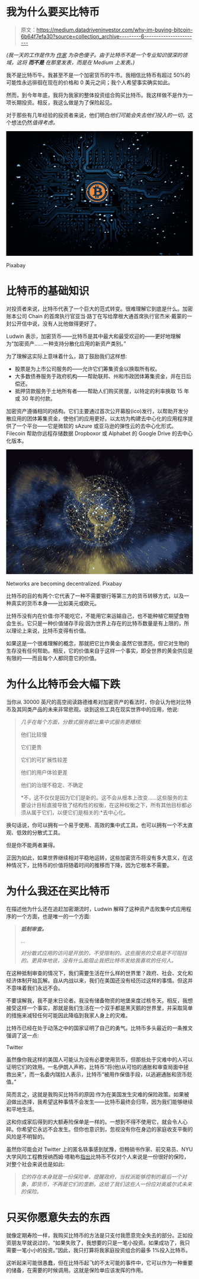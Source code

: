 # 我为什么要买比特币

> 原文：<https://medium.datadriveninvestor.com/why-im-buying-bitcoin-6b64f7efa30?source=collection_archive---------6----------------------->

*(我一天的工作是作为* [*作家*](https://www.fool.com/author/1901/index.aspx) *为杂色傻子。由于比特币不是一个专业知识很深的领域，这将* ***而不是*** *在那里发表，而是在 Medium 上发表。)*

我不是比特币牛。我甚至不是一个加密货币的牛市。我相信比特币有超过 50%的可能性永远徘徊在现在的价格和 0 美元之间；我个人希望事实确实如此。

然而，到今年年底，我将为我家的整体投资组合购买比特币。我这样做不是作为一项长期投资。相反，我这么做是为了保险起见。

对于那些有几年经验的投资者来说，他们明白*他们可能会失去他们投入的一切*，这个想法仍然*值得考虑。*

![](img/23cb127ccbdb73fff409def2638caf9e.png)

Pixabay

# 比特币的基础知识

对投资者来说，比特币代表了一个巨大的范式转变。很难理解它到底是什么。加密账本公司 Chain 的首席执行官亚当·路丁在写给摩根大通首席执行官杰米·戴蒙的一封公开信中说，没有人比他做得更好了。

Ludwin 表示，加密货币——比特币是其中最大和最受欢迎的——更好地理解为“加密资产……一种支持分散化应用的新资产类别。”

为了理解这实际上意味着什么，路丁鼓励我们这样想:

*   股票是为上市公司服务的——允许它们筹集资金以换取所有权。
*   大多数债券服务于政府机构——帮助联邦、州和市政团体筹集资金，并在日后偿还。
*   抵押贷款服务于土地所有者——帮助人们购买房屋，以特定的利率换取 15 年或 30 年的付款。

加密资产遵循相同的结构。它们主要通过首次公开募股(ico)发行，以帮助开发分散应用的团体筹集资金，使他们的应用更好。以太坊为构建去中心化的应用程序提供了一个平台——它是微软的 sAzure 或亚马逊的弹性云的去中心化形式。Filecoin 帮助你远程存储数据 Dropboxor 或 Alphabet 的 Google Drive 的去中心化版本。

![](img/4f754c4e01882cbad282ac9413ee5749.png)

Networks are becoming decentralized. Pixabay

比特币的目的有两个:它代表了一种不需要银行等第三方的货币转移方式，以及一种真实的货币本身——比如美元或欧元。

比特币没有内在价值:你不能吃它，不能用它来运输自己，也不能种植它期望食物会生长。它只是一种价值储存手段:因为世界上存在的比特币数量是有上限的，所以理论上来说，比特币变得有价值。

如果这是一个很难理解的概念，那就把它比作黄金:虽然它很漂亮，但它对生物的生存没有任何帮助。相反，它的价值来自于这样一个事实，即全世界的黄金供应是有限的——而且每个人都同意它的价值。

# 为什么比特币会大幅下跌

当你从 30000 英尺的高空阅读路德维希对加密资产的看法时，你会认为他对比特币及其同类产品的未来非常悲观。谈到这些工具在现实世界中的应用，他说:

> *几乎在每个方面，分散式服务都比集中式服务更糟糕:*
> 
> 他们比较慢
> 
> 它们更贵
> 
> 它们的可扩展性较差
> 
> 他们的用户体验更差
> 
> 他们的治理不稳定、不确定
> 
> *不，这不仅仅是因为它们是新的。这不会从根本上改变……这些服务的主要设计目标直接导致了结构性的权衡，在这种权衡之下，所有其他目标都必须从属于它们，以便它们是相关的:*去中心化。

换句话说，你可以拥有一个易于使用、高效的集中式工具，也可以拥有一个不太直观、低效的分散式工具。

但是你不能两者兼得。

正因为如此，如果世界继续相对平稳地运转，这些加密货币将没有多大意义，在这种情况下，比特币的价值将随着时间的推移而下降，因为它根本不需要。

# **为什么我还在买比特币**

在描述他为什么还在追赶加密潮流时，Ludwin 解释了这种资产击败集中式应用程序的一个方面，也是唯一的一个方面:

> ***抵制审查。***
> 
> *…*
> 
> *对分散式应用的访问是开放的，不受限制的。这些服务的交易是不可阻挡的。更具体地说，没有什么能阻止我把比特币发给我喜欢的任何人。*

在这种抵制审查的情况下，我们需要生活在什么样的世界里？政府、社会、文化和经济体制开始瓦解。自从内战以来，我们在美国还没有经历过这样的事情。但这并不意味着我们永远不会。

不要误解我，我不是末日论者。我没有储备物资的地堡来度过核冬天。相反，我想接受这样一个事实，那就是我们生活在一个双手都是黑天鹅的世界里，并采取简单的措施来减轻任何可能因此降临到我家人身上的灾难。

比特币已经在处于动荡之中的国家证明了自己的勇气。比特币多头最近的一条推文强调了这一点:

Twitter

虽然像你我这样的美国人可能认为没有必要使用货币，但那些处于灾难中的人可以证明它们的效用。一名伊朗人声称，比特币“将(他)从可怕的通胀和审查局面中拯救出来”，而一名委内瑞拉人表示，比特币“被用作保值手段，以逃避通胀和货币贬值。”

简而言之，这就是我购买比特币的原因:作为在美国发生灾难的保险政策。如果被迫做出选择，我希望这种事情不会发生——比特币最终会归零，因为我们能够继续和平地生活。

这和你成家后得到的大额寿险保单是一样的。一想到不得不使用它，就会令人心碎。你希望它永远不会发生。但你也意识到，忽视没有你在身边的家庭收支平衡的风险是不明智的。

虽然你可能会对 Twitter 上的匿名轶事感到犹豫，但畅销书作家、前交易员、NYU 大学风险工程教授纳西姆·塔勒布[指出](https://medium.com/opacity/bitcoin-1537e616a074)比特币不仅对个人来说是一份很好的保险，对整个社会来说也是如此:

> *它的存在本身就是一份保险单，提醒政府，当权派能够控制的最后一个对象，即货币，不再是它们的垄断。这给了我们这些人一份应对奥威尔式未来的保险。*

# **只买你愿意失去的东西**

就像定期寿险一样，我购买比特币的方法是只支付我愿意完全失去的部分。正如投资朋友早就说过的，“如果失败了，我想要的只是一笔小投资。如果成功了，我只需要一笔小小的投资。”因此，我只打算将我家庭投资组合的最多 1%投入比特币。

这听起来可能很愚蠢，但在比特币起飞的不太可能的事件中，它可以作为一种重要的储备，在需要的时候调用。这就是保险单应该发挥的作用。